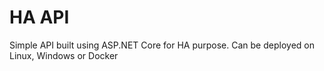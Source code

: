 # HA API
Simple API built using ASP.NET Core for HA purpose. Can be deployed on Linux, Windows or Docker
